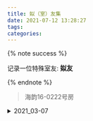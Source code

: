 ```yaml
---
title: 姒（室）友集
date: 2021-07-12 13:28:27
tags:
categories:
---
```

{% note success %}

记录一位特殊室友: <b><span style=font-size:1.2em>`姒友`</span></b>

{% endnote %}
<!-- more -->
>海韵16-0222号房
<!-- <style>
li {
    list-style: none;
    /* float: left; */
    display: inline-block;
    width: 50%;
    height: 500px;
    overflow: hidden;
}
li img {
    width: 98%;
}</style> -->

<details>
<summary>2021_03-07</summary>
{% gi 20 2-2-2-2-2-2-2-2-2-2 %}
<img src=https://cdn.jsdelivr.net/gh/cheektan/img@master/20210712/20210712_1.jpg >
<img src="https://cdn.jsdelivr.net/gh/cheektan/img@master/20210712/20210712_2.jpg" >
<img src="https://cdn.jsdelivr.net/gh/cheektan/img@master/20210712/20210712_3.jpg" >
<img src="https://cdn.jsdelivr.net/gh/cheektan/img@master/20210712/20210712_4.jpg" >
<img src="https://cdn.jsdelivr.net/gh/cheektan/img@master/20210712/20210712_5.jpg" >
<img src="https://cdn.jsdelivr.net/gh/cheektan/img@master/20210712/20210712_6.jpg" >
<img src="https://cdn.jsdelivr.net/gh/cheektan/img@master/20210712/20210712_7.jpg" >
<img src="https://cdn.jsdelivr.net/gh/cheektan/img@master/20210712/20210712_8.jpg" >
<img src="https://cdn.jsdelivr.net/gh/cheektan/img@master/20210712/20210712_9.jpg" >
<img src="https://cdn.jsdelivr.net/gh/cheektan/img@master/20210712/20210712_10.jpg" >
<img src="https://cdn.jsdelivr.net/gh/cheektan/img@master/20210712/20210712_11.jpg" >
<img src="https://cdn.jsdelivr.net/gh/cheektan/img@master/20210712/20210712_12.jpg" >
<img src="https://cdn.jsdelivr.net/gh/cheektan/img@master/20210712/20210712_13.jpg" >
<img src="https://cdn.jsdelivr.net/gh/cheektan/img@master/20210712/20210712_14.jpg" >
<img src="https://cdn.jsdelivr.net/gh/cheektan/img@master/20210712/20210712_15.jpg" >
<img src="https://cdn.jsdelivr.net/gh/cheektan/img@master/20210712/20210712_16.jpg" >
<img src="https://cdn.jsdelivr.net/gh/cheektan/img@master/20210712/20210712_17.jpg" >
<img src="https://cdn.jsdelivr.net/gh/cheektan/img@master/20210712/20210712_18.jpg" >
<img src="https://cdn.jsdelivr.net/gh/cheektan/img@master/20210712/20210712_19.jpg" >
<img src="https://cdn.jsdelivr.net/gh/cheektan/img@master/20210712/20210712_20.jpg" >
{% endgi %}
</details>
